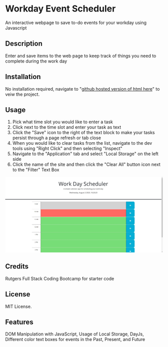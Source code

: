 # Workday Event Scheduler
An interactive webpage to save to-do events for your workday using Javascript

## Description

Enter and save items to the web page to keep track of things you need to complete during the work day

## Installation

No installation required, navigate to "[github hosted version of html here](https://robkaiser97.github.io/Workday_Event_Scheduler/)" to veiw the project.

## Usage

1. Pick what time slot you would like to enter a task
2. Click next to the time slot and enter your task as text
3. Click the "Save" icon to the right of the text block to make your tasks persist through a page refresh or tab close
4. When you would like to clear tasks from the list, navigate to the dev tools using "Right Click" and then selecting "Inspect"
5. Navigate to the "Application" tab and select "Local Storage" on the left side
6. Click the name of the site and then click the "Clear All" button icon next to the "Filter" Text Box

![Webpage Screenshot](/Assets/Images/workday_Scheduler_screenshot.jpg)


## Credits

Rutgers Full Stack Coding Bootcamp for starter code

## License

MIT License.

## Features

DOM Manipulation with JavaScript, Usage of Local Storage, DayJs, Different color text boxes for events
in the Past, Present, and Future
